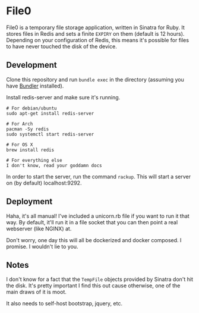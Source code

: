 File0
=====

File0 is a temporary file storage application, written in Sinatra for Ruby. It
stores files in Redis and sets a finite `EXPIRY` on them (default is 12 hours).
Depending on your configuration of Redis, this means it's possible for files to
have never touched the disk of the device.

Development
-----------

Clone this repository and run `bundle exec` in the directory (assuming
you have [Bundler](http://bundler.io/) installed). 

Install redis-server and make sure it's running.

```
# For debian/ubuntu
sudo apt-get install redis-server

# For Arch
pacman -Sy redis
sudo systemctl start redis-server

# For OS X
brew install redis

# For everything else
I don't know, read your goddamn docs
```

In order to start the server, run the command `rackup`. This will start a
server on (by default) localhost:9292.

Deployment
----------

Haha, it's all manual! I've included a unicorn.rb file if you want to run it
that way. By default, it'll run it in a file socket that you can then point a
real webserver (like NGINX) at.

Don't worry, one day this will all be dockerized and docker composed. I
promise. I wouldn't lie to you.

Notes
-----

I don't know for a fact that the `TempFile` objects provided by Sinatra don't
hit the disk. It's pretty important I find this out cause otherwise, one of the
main draws of it is moot.

It also needs to self-host bootstrap, jquery, etc.
